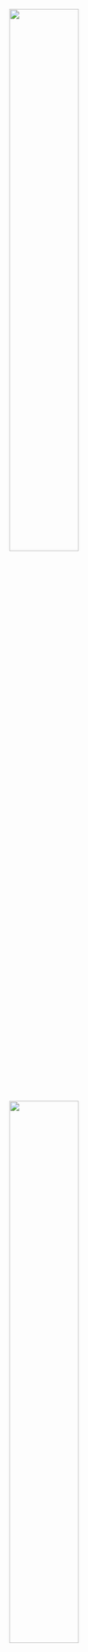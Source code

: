 <p align="center" width="100%">
    <img width="50%" src="https://user-images.githubusercontent.com/26305836/197684335-2876c91c-8063-4838-8005-671ed671c7c7.png"> 
</p>
<p align="center" width="100%">
    <a href="https://kadedev.github.io/KadeDev/"> 
      <img width="50%" src="https://user-images.githubusercontent.com/26305836/197684617-f6131c28-620d-4ee8-bc91-d2222508d70b.png">
    </a>
</p>
